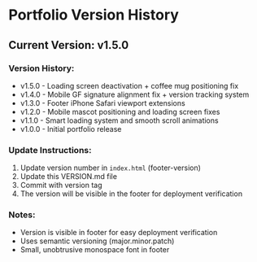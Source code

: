 # Portfolio Version History

## Current Version: v1.5.0

### Version History:
- v1.5.0 - Loading screen deactivation + coffee mug positioning fix
- v1.4.0 - Mobile GF signature alignment fix + version tracking system
- v1.3.0 - Footer iPhone Safari viewport extensions
- v1.2.0 - Mobile mascot positioning and loading screen fixes
- v1.1.0 - Smart loading system and smooth scroll animations
- v1.0.0 - Initial portfolio release

### Update Instructions:
1. Update version number in `index.html` (footer-version)
2. Update this VERSION.md file
3. Commit with version tag
4. The version will be visible in the footer for deployment verification

### Notes:
- Version is visible in footer for easy deployment verification
- Uses semantic versioning (major.minor.patch)
- Small, unobtrusive monospace font in footer
